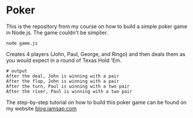 # Poker
This is the repository from my course on how to build a simple poker game in Node.js.  The game couldn't be simplier.

```
node game.js
```

Creates 4 players (John, Paul, George, and Ringo) and then deals them as you would expect in a round of Texas Hold 'Em.

```
# output
After the deal, John is winning with a pair
After the flop, John is winning with a pair
After the turn, Paul is winning with a two pair
After the river, Paul is winning with a two pair
```

The step-by-step tutorial on how to build this poker game can be found on my website
[blog.iamsap.com](https://blog.iamsap.com/category/courses/node-js/texas-hold-em/)
